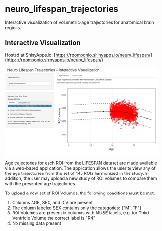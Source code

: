 # neuro_lifespan_trajectories

Interactive visualization of volumetric-age trajectories for anatomical brain regions.

## Interactive Visualization

Hosted at ShinyApps.io: [https://rpomponio.shinyapps.io/neuro_lifespan/](https://rpomponio.shinyapps.io/neuro_lifespan/)

![alt text](img/20190610/FIGURE_7.png)

Age trajectories for each ROI from the LIFESPAN dataset are made available via a web-based application. The application allows the user to view any of the age trajectories from the set of 145 ROIs harmonized in the study. In addition, the user may upload a new study of ROI volumes to compare them with the presented age trajectories.

To upload a new set of ROI Volumes, the following conditions must be met:
1. Columns AGE, SEX, and ICV are present
2. The column labeled SEX contains only the categories: {"M", "F"}
3. ROI Volumes are present in columns with MUSE labels, e.g. for Third Ventricle Volume the correct label is "R4"
4. No missing data present
